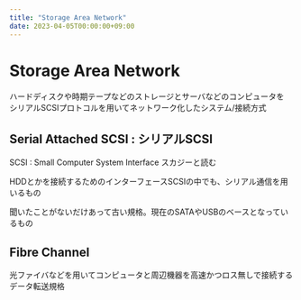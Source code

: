 ```yaml
---
title: "Storage Area Network"
date: 2023-04-05T00:00:00+09:00
---
```

# Storage Area Network

ハードディスクや時期テープなどのストレージとサーバなどのコンピュータを
シリアルSCSIプロトコルを用いてネットワーク化したシステム/接続方式

## Serial Attached SCSI : シリアルSCSI

SCSI : Small Computer System Interface スカジーと読む

HDDとかを接続するためのインターフェースSCSIの中でも、シリアル通信を用いるもの

聞いたことがないだけあって古い規格。現在のSATAやUSBのベースとなっているもの

## Fibre Channel

光ファイバなどを用いてコンピュータと周辺機器を高速かつロス無しで接続するデータ転送規格